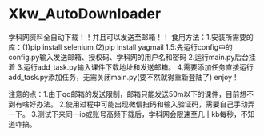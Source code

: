 # Xkw_AutoDownloader
学科网资料全自动下载！！并且可以发送至邮箱！！
食用方法：1.安装所需要的库：(1)pip install selenium
                          (2)pip install yagmail
        1.5:先运行config中的config.py输入发送邮箱、授权码、学科网的用户名和密码
         2.运行main.py后台挂着
         3.运行add_task.py输入课件下载地址和发送邮箱。
         4.需要添加任务直接运行add_task.py添加任务，无需关闭main.py(要不然就得重新登陆了)
         enjoy！

注意的点：1.由于qq邮箱的发送限制，邮箱只能发送50m以下的课件，目前想不到有啥好办法。
        2.使用过程中可能出现微信扫码和输入验证码，需要自己手动弄一下。
        3.测试下来同一ip或账号高频下载后，学科网会限速至几十kb每秒，不知道咋搞。
         
